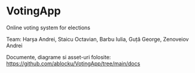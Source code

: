 # VotingApp
 Online voting system for elections

 Team: Harșa Andrei, Staicu Octavian, Barbu Iulia, Guță George, Zenoveiov Andrei
 
 Documente, diagrame si asset-uri folosite: 
 https://github.com/ablocku/VotingApp/tree/main/docs
